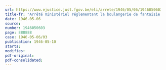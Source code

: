 ```yaml
---
url: https://www.ejustice.just.fgov.be/eli/arrete/1946/05/06/1946050603/justel
title-fr: "Arrêté ministériel réglementant la boulangerie de fantaisie, la pâtisserie et la confiserie (abrogé par AM 02-07-1946, art. 1)"
date: 1946-05-06
source:
number: 1946050603
page: 888888
case: 1946-05-06/03
publication: 1946-05-10
starts:
modifies:
pdf-original:
pdf-consolidated:
---
```


